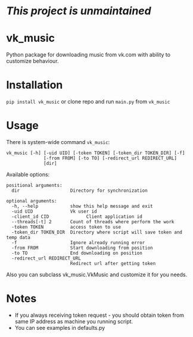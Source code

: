 # ***This project is unmaintained***

vk_music
========
Python package for downloading music from vk.com with ability to customize behaviour.

Installation
========
`pip install vk_music` or clone repo and run `main.py` from `vk_music`

Usage
========
There is system-wide command `vk_music`:
```
vk_music [-h] [-uid UID] [-token TOKEN] [-token_dir TOKEN_DIR] [-f]
              [-from FROM] [-to TO] [-redirect_url REDIRECT_URL]
              [dir]
```
Available options:
```
positional arguments:
  dir                   Directory for synchronization

optional arguments:
  -h, --help            show this help message and exit
  -uid UID              Vk user id
  -client_id CID              Client application id
  --threads[-t] 2       Count of threads where perform the work
  -token TOKEN          access token to use
  -token_dir TOKEN_DIR  Directory where script will save token and temp data
  -f                    Ignore already running error
  -from FROM            Start downloading from position
  -to TO                End downloading on position
  -redirect_url REDIRECT_URL
                        Redirect url after getting token
```
Also you can subclass vk_music.VkMusic and customize it for you needs.

Notes
========
* If you always receiving token request - you should obtain token from same IP address as machine you running script.
* You can see examples in defaults.py
